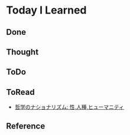 # Today I Learned

## Done

## Thought

## ToDo

## ToRead
- [哲学のナショナリズム: 性,人種,ヒューマニティ](https://amzn.asia/d/4DEvPoz)

## Reference
